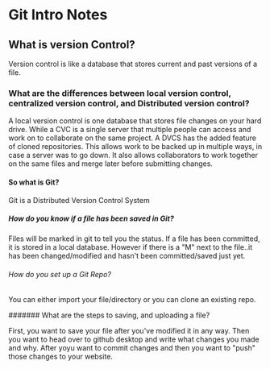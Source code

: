  
 # Git Intro Notes


 ## What is version Control?


 Version control is like a database that stores current and past versions of a file.


  ### What are the differences between local version control, centralized version control, and Distributed version control?

 A local version control is one database that stores file changes on your hard drive. While a CVC is a single server that multiple people can access and work on to collaborate on the same project. A DVCS has the added feature of cloned repositories. This allows work to be backed up in multiple ways, in case a server was to go down. It also allows collaborators to work together on the same files and merge later before submitting changes.

 #### So what is Git?

 Git is a Distributed Version Control System

 ##### How do you know if a file has been saved in Git? 

 Files  will be marked in git to tell you the status. If a file has been committed, it is stored in a local database. However if there is a "M" next to the file..it has been changed/modified and hasn't been committed/saved just yet.

 ###### How do you set up a Git Repo? 

 You can either import your file/directory or you can clone an existing repo. 

 ####### What are the steps to saving, and uploading a file?

 First, you want to save your file after you've modified it in any way. Then you want to head over to github desktop and write what changes you made and why. After yoyu want to commit changes and then you want to "push" those changes to your website.